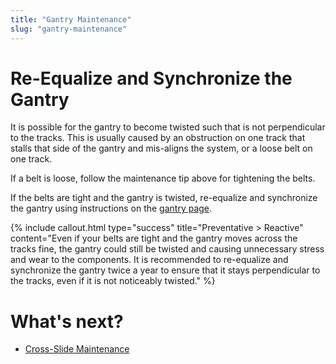 ```yaml
---
title: "Gantry Maintenance"
slug: "gantry-maintenance"
---
```


# Re-Equalize and Synchronize the Gantry
It is possible for the gantry to become twisted such that is not perpendicular to the tracks. This is usually caused by an obstruction on one track that stalls that side of the gantry and mis-aligns the system, or a loose belt on one track.

If a belt is loose, follow the maintenance tip above for tightening the belts.

If the belts are tight and the gantry is twisted, re-equalize and synchronize the gantry using instructions on the [gantry page](../../FarmBot-Genesis-V1.1/gantry.md).

{%
include callout.html
type="success"
title="Preventative > Reactive"
content="Even if your belts are tight and the gantry moves across the tracks fine, the gantry could still be twisted and causing unnecessary stress and wear to the components. It is recommended to re-equalize and synchronize the gantry twice a year to ensure that it stays perpendicular to the tracks, even if it is not noticeably twisted."
%}


# What's next?

 * [Cross-Slide Maintenance](cross-slide-maintenance.md)
